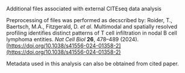 Additional files associated with external CITEseq data analysis

Preprocessing of files was performed as decscribed by:
Roider, T., Baertsch, M.A., Fitzgerald, D. *et al.* Multimodal and spatially resolved profiling identifies distinct patterns of T cell infiltration in nodal B cell lymphoma entities. *Nat Cell Biol* **26**, 478–489 (2024). [https://doi.org/10.1038/s41556-024-01358-2](https://doi.org/10.1038/s41556-024-01358-2)

Metadata used in this analysis can also be obtained from cited paper.
